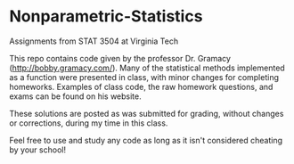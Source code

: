 # Nonparametric-Statistics
Assignments from STAT 3504 at Virginia Tech

This repo contains code given by the professor Dr. Gramacy (http://bobby.gramacy.com/). Many of the statistical methods implemented as a function were presented in class, with minor changes for completing homeworks. Examples of class code, the raw homework questions, and exams can be found on his website.

These solutions are posted as was submitted for grading, without changes or corrections, during my time in this class.

Feel free to use and study any code as long as it isn't considered cheating by your school!
